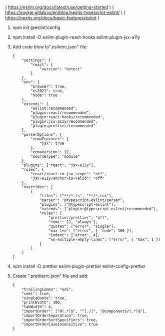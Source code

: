 (  https://eslint.org/docs/latest/use/getting-started  )
(  https://soykje.gitlab.io/en/blog/nextjs-typescript-eslint/  )
(  https://nextjs.org/docs/basic-features/eslint  )

1)   npm init @eslint/config

2)   npm install -D  eslint-plugin-react-hooks eslint-plugin-jsx-a11y

3)  Add code blow to".eslintrc.json" file:

        {
            "settings": {
                "react": {
                    "version": "detect"
                }
            },
            "env": {
                "browser": true,
                "es2021": true,
                "node": true
            },
            "extends": [
                "eslint:recommended",
                "plugin:react/recommended",
                "plugin:react-hooks/recommended",
                "plugin:jsx-a11y/recommended",
                "plugin:prettier/recommended"
            ],
            "parserOptions": {
                "ecmaFeatures": {
                    "jsx": true
                },
                "ecmaVersion": 12,
                "sourceType": "module"
            },
            "plugins": ["react", "jsx-a11y"],
            "rules": {
                "react/react-in-jsx-scope": "off",
                "jsx-a11y/anchor-is-valid": "off"
            },
            "overrides": [
                {
                    "files": ["**/*.ts", "**/*.tsx"],
                    "parser": "@typescript-eslint/parser",
                    "plugins": ["@typescript-eslint"],
                    "extends": ["plugin:@typescript-eslint/recommended"],
                    "rules": {
                        "prettier/prettier": "off",
                        "semi": [2, "always"],
                        "quotes": ["error", "single"],
                        "max-len": ["error", { "code": 100 }],
                        "indent": ["error", 4],
                        "no-multiple-empty-lines": ["error", { "max": 1 }]
                    }
                }
            ]
        }

4)  npm install -D prettier eslint-plugin-prettier eslint-config-prettier

5)  Create ".prettierrc.json" file and add:

        {
            "trailingComma": "es5",
            "semi": true,
            "singleQuote": true,
            "printWidth": 100,
            "tabWidth": 4,
            "importOrder": ["@(.*)$", "^[./]", "@components/(.*)$"],
            "importOrderSeparation": true,
            "importOrderSortSpecifiers": true,
            "importOrderCaseInsensitive": true
        }

